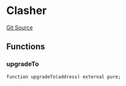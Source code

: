 # Clasher
[Git Source](https://github.com/ethereum-optimism/optimism/blob/f7b73857601914eeea6fc4c1ba46ae99ca744d97/contracts/test/Proxy.t.sol)


## Functions
### upgradeTo


```solidity
function upgradeTo(address) external pure;
```

